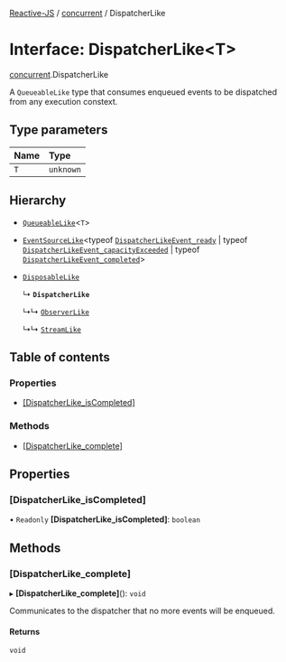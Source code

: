 [Reactive-JS](../README.md) / [concurrent](../modules/concurrent.md) / DispatcherLike

# Interface: DispatcherLike\<T\>

[concurrent](../modules/concurrent.md).DispatcherLike

A `QueueableLike` type that consumes enqueued events to
be dispatched from any execution constext.

## Type parameters

| Name | Type |
| :------ | :------ |
| `T` | `unknown` |

## Hierarchy

- [`QueueableLike`](utils.QueueableLike.md)\<`T`\>

- [`EventSourceLike`](events.EventSourceLike.md)\<typeof [`DispatcherLikeEvent_ready`](../modules/concurrent.md#dispatcherlikeevent_ready) \| typeof [`DispatcherLikeEvent_capacityExceeded`](../modules/concurrent.md#dispatcherlikeevent_capacityexceeded) \| typeof [`DispatcherLikeEvent_completed`](../modules/concurrent.md#dispatcherlikeevent_completed)\>

- [`DisposableLike`](utils.DisposableLike.md)

  ↳ **`DispatcherLike`**

  ↳↳ [`ObserverLike`](concurrent.ObserverLike.md)

  ↳↳ [`StreamLike`](concurrent.StreamLike.md)

## Table of contents

### Properties

- [[DispatcherLike\_isCompleted]](concurrent.DispatcherLike.md#[dispatcherlike_iscompleted])

### Methods

- [[DispatcherLike\_complete]](concurrent.DispatcherLike.md#[dispatcherlike_complete])

## Properties

### [DispatcherLike\_isCompleted]

• `Readonly` **[DispatcherLike\_isCompleted]**: `boolean`

## Methods

### [DispatcherLike\_complete]

▸ **[DispatcherLike_complete]**(): `void`

Communicates to the dispatcher that no more events will be enqueued.

#### Returns

`void`
